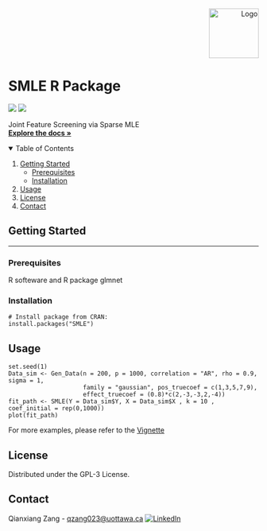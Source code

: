 
<!-- PROJECT LOGO -->
<br />
<p align="right">
  <a href="https://github.com/JasonQxZ/SMLE">
    <img src="https://user-images.githubusercontent.com/46462586/117344253-2dee5c00-ae73-11eb-8628-46b7967656f7.png" alt="Logo" width="100">
  </a>

  <h1 align="left">SMLE R Package</h1>

  <p align="left">
   <img src="http://www.r-pkg.org/badges/version/SMLE">    <img src="https://cranlogs.r-pkg.org/badges/grand-total/SMLE">
  </p>

  <p align="left">
    Joint Feature Screening via Sparse MLE
    <br />
    <a href="https://github.com//JasonQxZ/SMLE"><strong>Explore the docs »</strong></a>
  

<!-- TABLE OF CONTENTS -->

<details open="open">
  <summary>Table of Contents</summary>
  <ol>
    <li>
      <a href="#getting-started">Getting Started</a>
      <ul>
        <li><a href="#prerequisites">Prerequisites</a></li>
        <li><a href="#installation">Installation</a></li>
      </ul>
    </li>
    <li><a href="#usage">Usage</a></li>
    <li><a href="#license">License</a></li>
    <li><a href="#contact">Contact</a></li>
  </ol>
</details>


## Getting Started
------------

### Prerequisites

R softeware and R package glmnet


### Installation

    # Install package from CRAN:
    install.packages("SMLE")


## Usage 
    set.seed(1)
    Data_sim <- Gen_Data(n = 200, p = 1000, correlation = "AR", rho = 0.9, sigma = 1,
                         family = "gaussian", pos_truecoef = c(1,3,5,7,9),
                         effect_truecoef = (0.8)*c(2,-3,-3,2,-4))
    fit_path <- SMLE(Y = Data_sim$Y, X = Data_sim$X , k = 10 , coef_initial = rep(0,1000))
    plot(fit_path)
  
For more examples, please refer to the [Vignette](https://github.com/JasonQxZ/SMLE/blob/main/vignette/vignette.md)
## License

Distributed under the GPL-3 License.

## Contact
Qianxiang Zang - qzang023@uottawa.ca
[![LinkedIn][linkedin-shield]][linkedin-url]


<!-- MARKDOWN LINKS & IMAGES -->
[forks-shield]: https://img.shields.io/github/forks/JasonQxZ/SMLE.svg?style=for-the-badge
[forks-url]: https://github.com/JasonQxZ/SMLEnetwork/members
[stars-shield]: https://img.shields.io/github/stars/JasonQxZ/SMLE.svg?style=for-the-badge
[stars-url]: https://github.com/asonQxZ/SMLE/stargazers
[issues-shield]: https://img.shields.io/github/issues/asonQxZ/SMLE.svg?style=for-the-badge
[issues-url]: https://github.com/asonQxZ/SMLE/issues
[linkedin-shield]: https://img.shields.io/badge/-LinkedIn-black.svg?style=for-the-badge&logo=linkedin&colorB=555
[linkedin-url]: https://linkedin.com/in/www.linkedin.com/in/qianxiangzang


